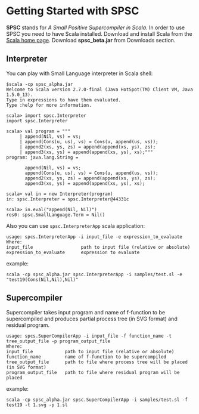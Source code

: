 # Getting Started with SPSC #

**SPSC** stands for _A Small Positive Supercompiler in Scala_. In order to use SPSC you need to have Scala installed. Download and install Scala from the [Scala home page](http://www.scala-lang.org). Download **spsc\_beta.jar** from Downloads section.

## Interpreter ##

You can play with Small Language interpreter in Scala shell:

```
$scala -cp spsc_alpha.jar 
Welcome to Scala version 2.7.0-final (Java HotSpot(TM) Client VM, Java 1.5.0_13).
Type in expressions to have them evaluated.
Type :help for more information.

scala> import spsc.Interpreter
import spsc.Interpreter

scala> val program = """
     | append(Nil, vs) = vs;
     | append(Cons(u, us), vs) = Cons(u, append(us, vs));
     | append2(xs, ys, zs) = append(append(xs, ys), zs);
     | append3(xs, ys) = append(append(xs, ys), xs);"""
program: java.lang.String = 

       append(Nil, vs) = vs;
       append(Cons(u, us), vs) = Cons(u, append(us, vs));
       append2(xs, ys, zs) = append(append(xs, ys), zs);
       append3(xs, ys) = append(append(xs, ys), xs);

scala> val in = new Interpreter(program)
in: spsc.Interpreter = spsc.Interpreter@44331c

scala> in.eval("append(Nil, Nil)")
res0: spsc.SmallLanguage.Term = Nil()
```

Also you can use `spsc.InterpreterApp` scala application:
```
usage: spcs.InterpreterApp -i input_file -e expression_to_evaluate
Where:
input_file                  path to input file (relative or absolute)
expression_to_evaluate      expression to evaluate
```

example:
```
scala -cp spsc_alpha.jar spsc.InterpreterApp -i samples/test.sl -e "test19(Cons(Nil,Nil),Nil)"
```

## Supercompiler ##

Supercompiler takes input program and name of f-function to be supercompiled and produces partial process tree (in SVG format) and residual program.

```
usage: spcs.SuperCompilerApp -i input_file -f function_name -t tree_output_file -p program_output_file
Where:
input_file            path to input file (relative or absolute)
function_name         name of f-function to be supercompiled
tree_output_file      path to file where process tree will be placed (in SVG format)
program_output_file   path to file where residual program will be placed
```

example:
```
scala -cp spsc_alpha.jar spsc.SuperCompilerApp -i samples/test.sl -f test19 -t 1.svg -p 1.sl
```